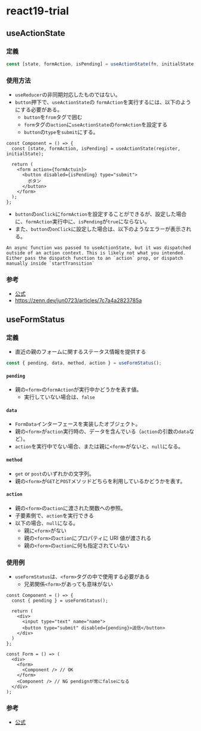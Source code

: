 # react19-trial

## useActionState

### 定義

```ts
const [state, formAction, isPending] = useActionState(fn, initialState, permalink?);
```

### 使用方法

- `useReducer`の非同期対応したものではない。
- `button`押下で、`useActionState`の `formAction`を実行するには、以下のようにする必要がある。
  - `button`を`from`タグで囲む
  - `form`タグの`action`に`useActionState`の`formAction`を設定する
  - `button`の`type`を`submit`にする。

```tsx
const Component = () => {
  const [state, formAction, isPending] = useActionState(register, initialState);

  return (
    <form action={formActuin}>
      <button disabled={isPending} type="submit">
        ボタン
      </button>
    </form>
  );
};
```

- `button`の`onClick`に`formAction`を設定することができるが、設定した場合に、`formAction`実行中に、`isPending`が`true`にならない。
- また、`button`の`onClick`に設定した場合は、以下のようなエラーが表示される。

```
An async function was passed to useActionState, but it was dispatched outside of an action context. This is likely not what you intended. Either pass the dispatch function to an `action` prop, or dispatch manually inside `startTransition`
```

### 参考

- [公式](https://ja.react.dev/reference/react/useActionState)
- https://zenn.dev/jun0723/articles/7c7a4a2823785a

## useFormStatus

### 定義

- 直近の親のフォームに関するステータス情報を提供する

```ts
const { pending, data, method, action } = useFormStatus();
```

#### `pending`

- 親の`<form>`の`formAction`が実行中かどうかを表す値。
  - 実行していない場合は、`false`

#### `data`

- `FormData`インターフェースを実装したオブジェクト。
- 親の`<form>`が`action`実行時の、データを含んでいる（`action`の引数の`data`など）。
- `action`を実行中でない場合、または親に`<form>`がないと、`null`になる。

#### `method`

- `get` or `post`のいずれかの文字列。
- 親の`<form>`が`GET`と`POST`メソッドどちらを利用しているかどうかを表す。

#### `action`

- 親の`<form>`の`action`に渡された関数への参照。
- 子要素側で、`action`を実行できる
- 以下の場合、`null`になる。
  - 親に`<form>`がない
  - 親の`<form>`の`action`にプロパティに URI 値が渡される
  - 親の`<form>`の`action`に何も指定されていない

### 使用例

- `useFormStatus`は、`<form>`タグの中で使用する必要がある
  - 兄弟関係`<form>`があっても意味がない

```tsx
const Component = () => {
  const { pending } = useFormStatus();

  return (
    <div>
      <input type="text" name="name">
      <button type="submit" disabled={pending}>送信</button>
    </div>
  )
};

const Form = () => (
  <div>
    <form>
      <Component /> // OK
    </form>
    <Component /> // NG pendignが常にfalseになる
  </div>
);

```

### 参考

- [公式](https://ja.react.dev/reference/react-dom/hooks/useFormStatus)
